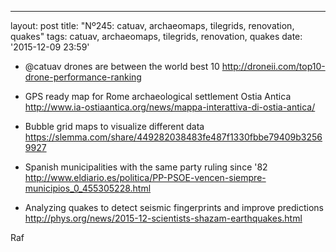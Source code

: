 ---
layout: post
title: "Nº245: catuav, archaeomaps, tilegrids, renovation, quakes"
tags: catuav, archaeomaps, tilegrids, renovation, quakes
date: '2015-12-09 23:59'

* @catuav drones are between the world best 10
  http://droneii.com/top10-drone-performance-ranking

* GPS ready map for Rome archaeological settlement Ostia Antica
  http://www.ia-ostiaantica.org/news/mappa-interattiva-di-ostia-antica/

* Bubble grid maps to visualize different data
  https://slemma.com/share/449282038483fe487f1330fbbe79409b32569927

* Spanish municipalities with the same party ruling since '82
  http://www.eldiario.es/politica/PP-PSOE-vencen-siempre-municipios_0_455305228.html

* Analyzing quakes to detect seismic fingerprints and improve predictions
  http://phys.org/news/2015-12-scientists-shazam-earthquakes.html

Raf
